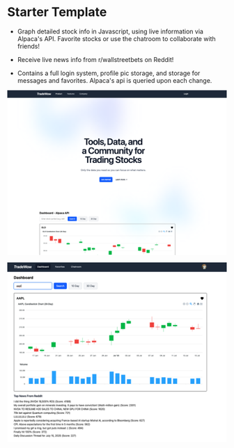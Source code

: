 # Starter Template
* Graph detailed stock info in Javascript, using live information via Alpaca's API. Favorite stocks or use the chatroom to collaborate with friends!

* Receive live news info from r/wallstreetbets on Reddit!

* Contains a full login system, profile pic storage, and storage for messages and favorites. Alpaca's api is queried upon each change.

![alt text](https://github.com/gsurmanski/tradewow/blob/main/screen1.png?raw=true)

![alt text](https://github.com/gsurmanski/tradewow/blob/main/screen2.png?raw=true)
